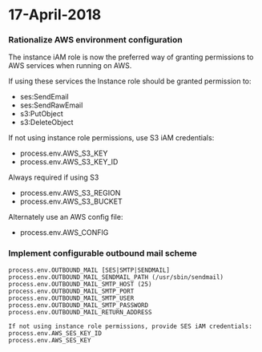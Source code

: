 # 17-April-2018

### Rationalize AWS environment configuration

The instance iAM role is now the preferred way of granting permissions to AWS services when running on AWS.

If using these services the Instance role should be granted permission to:
- ses:SendEmail
- ses:SendRawEmail
- s3:PutObject
- s3:DeleteObject

If not using instance role permissions, use S3 iAM credentials:
- process.env.AWS_S3_KEY
- process.env.AWS_S3_KEY_ID

Always required if using S3
- process.env.AWS_S3_REGION
- process.env.AWS_S3_BUCKET

Alternately use an AWS config file:
- process.env.AWS_CONFIG

### Implement configurable outbound mail scheme
```
process.env.OUTBOUND_MAIL [SES|SMTP|SENDMAIL]
process.env.OUTBOUND_MAIL_SENDMAIL_PATH (/usr/sbin/sendmail)
process.env.OUTBOUND_MAIL_SMTP_HOST (25)
process.env.OUTBOUND_MAIL_SMTP_PORT
process.env.OUTBOUND_MAIL_SMTP_USER
process.env.OUTBOUND_MAIL_SMTP_PASSWORD
process.env.OUTBOUND_MAIL_RETURN_ADDRESS

If not using instance role permissions, provide SES iAM credentials:
process.env.AWS_SES_KEY_ID
process.env.AWS_SES_KEY
```

